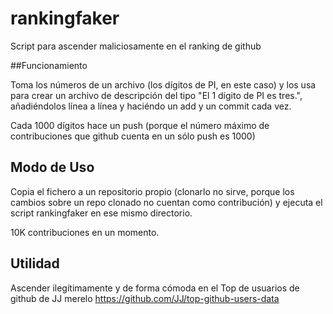 # rankingfaker

Script para ascender maliciosamente en el ranking de github

##Funcionamiento

Toma los números de un archivo (los dígitos de PI, en este caso) y los usa para crear un archivo de descripción del tipo "El 1 dígito de PI es tres.", añadiéndolos línea a línea y haciéndo un add y un commit cada vez.

Cada 1000 dígitos hace un push (porque el número máximo de contribuciones que github cuenta en un sólo push es 1000)

## Modo de Uso

Copia el fichero a un repositorio propio (clonarlo no sirve, porque los cambios sobre un repo clonado no cuentan como contribución) y ejecuta el script rankingfaker en ese mismo directorio.

10K contribuciones en un momento.

## Utilidad

Ascender ilegítimamente y de forma cómoda en el Top de usuarios de github de JJ merelo https://github.com/JJ/top-github-users-data
